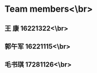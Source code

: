 Team members<\br>
==================
王  康 16221322<\br>
--------------------
郭午军 16221115<\br>
------------------
毛书琪 17281126<\br>
-------------------
